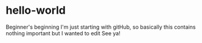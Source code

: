 # hello-world
Beginner's beginning
I'm just starting with gitHub, so basically this contains nothing important but I wanted to edit
See ya!
